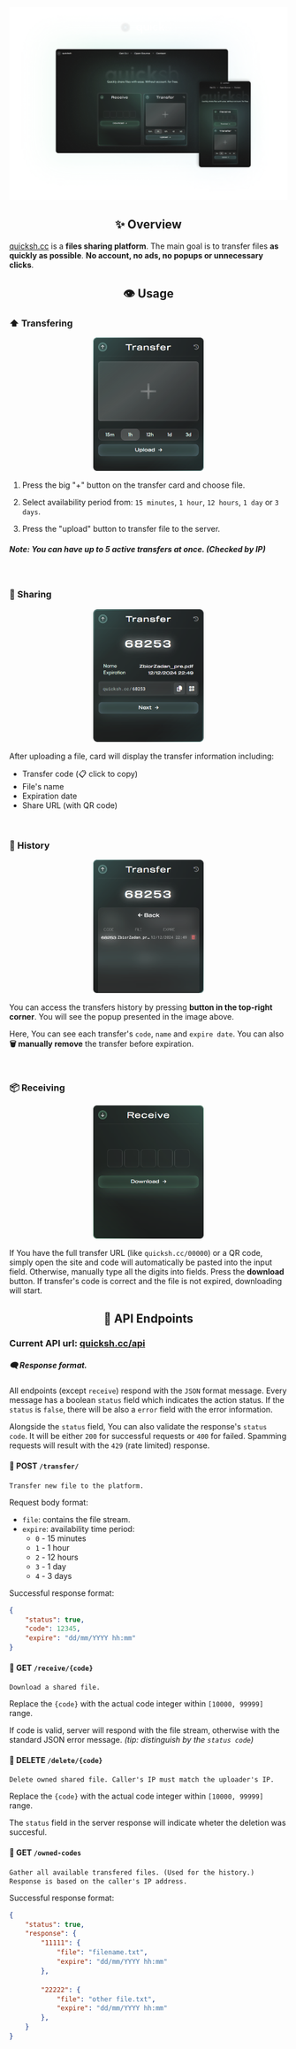 <div align="center">
    <img src="./assets/mockup.png" width="700" alt="quicksh.cc" />
</div>

<div align="center">
    <h2>✨ Overview</h2>
</div>

[quicksh.cc](https://quicksh.cc) is a **files sharing platform**. The main goal is to transfer files **as quickly as possible**. __No account, no ads, no popups or unnecessary clicks__.

<div align="center">
    <h2>👁️ Usage</h2>
</div>

### ⬆️ Transfering

<div align="center">
    <img src="./assets/mock/transfer.png" width="200" alt="Transfer" />
</div>

1. Press the big "+" button on the transfer card and choose file.

2. Select availability period from: `15 minutes`, `1 hour`, `12 hours`, `1 day` or `3 days`.

3. Press the "upload" button to transfer file to the server.

##### Note: You can have up to 5 active transfers at once. (Checked by IP)

<br>

### 🔗 Sharing

<div align="center">
    <img src="./assets/mock/share.png" width="200" alt="Share" />
</div>

After uploading a file, card will display the transfer information including:
  - Transfer code (📋 click to copy)
  - File's name
  - Expiration date
  - Share URL (with QR code)

<br>

### 📜 History

<div align="center">
    <img src="./assets/mock/history.png" width="200" alt="History" />
</div>

You can access the transfers history by pressing **button in the top-right corner**. You will see the popup presented in the image above.

Here, You can see each transfer's `code`, `name` and `expire date`. You can also **🗑️ manually remove** the transfer before expiration.

<br>

### 📦 Receiving

<div align="center">
    <img src="./assets/mock/receive.png" width="200" alt="Receive" />
</div>

If You have the full transfer URL (like `quicksh.cc/00000`) or a QR code, simply open the site and code will automatically be pasted into the input field. Otherwise, manually type all the digits into fields. Press the **download** button. If transfer's code is correct and the file is not expired, downloading will start.

<div align="center">
    <h2>🎯 API Endpoints</h2>
</div>

### Current API url: [quicksh.cc/api](https://quicksh.cc/api/)

##### 🗨️ Response format.

All endpoints (except `receive`) respond with the `JSON` format message. Every message has a boolean `status` field which indicates the action status. If the `status` is `false`, there will be also a `error` field with the error information.

Alongside the `status` field, You can also validate the response's `status code`. It will be either `200` for successful requests or `400` for failed. Spamming requests will result with the `429` (rate limited) response.

#### 🎯 **POST** `/transfer/`

```
Transfer new file to the platform.
```

Request body format:

- `file`: contains the file stream.
- `expire`: availability time period:
  * `0` - 15 minutes
  * `1` - 1 hour
  * `2` - 12 hours
  * `3` - 1 day
  * `4` - 3 days

Successful response format:

```json
{
    "status": true,
    "code": 12345,
    "expire": "dd/mm/YYYY hh:mm"
}
```

#### 🎯 **GET** `/receive/{code}`

```
Download a shared file.
```

Replace the `{code}` with the actual code integer within `[10000, 99999]` range.

If code is valid, server will respond with the file stream, otherwise with the standard JSON error message. *(tip: distinguish by the `status code`)*

#### 🎯 **DELETE** `/delete/{code}`

```
Delete owned shared file. Caller's IP must match the uploader's IP.
```

Replace the `{code}` with the actual code integer within `[10000, 99999]` range.

The `status` field in the server response will indicate wheter the deletion was succesful.

#### 🎯 **GET** `/owned-codes`

```
Gather all available transfered files. (Used for the history.)
Response is based on the caller's IP address.
```

Successful response format:

```json
{
    "status": true,
    "response": {
        "11111": {
            "file": "filename.txt",
            "expire": "dd/mm/YYYY hh:mm"
        },

        "22222": {
            "file": "other file.txt",
            "expire": "dd/mm/YYYY hh:mm"
        },
    }
}
```



